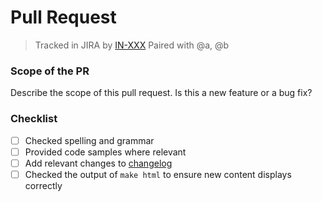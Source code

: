 Pull Request
============

> Tracked in JIRA by [IN-XXX](https://geoinformationstore.atlassian.net/browse/IN-XXX)
> Paired with @a, @b

### Scope of the PR

Describe the scope of this pull request. Is this a new feature or a bug fix?

### Checklist

- [ ] Checked spelling and grammar
- [ ] Provided code samples where relevant
- [ ] Add relevant changes to [changelog](./source/changelog.rst)
- [ ] Checked the output of `make html` to ensure new content displays correctly
